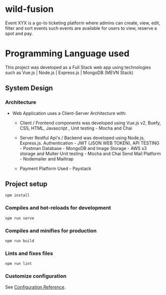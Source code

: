 # wild-fusion
Event XYX is a go-to ticketing platform where admins can create, view, edit, filter and sort events such events are available for users to view, reserve a spot and pay.


# Programming Language used
This project was developed as a Full Stack web app using technologies such as Vue.js | Node.js | Express.js | MongoDB (MEVN Stack)

## System Design
### Architecture
* Web Application uses a Client-Server Architecture with:
  * Client / Frontend  components was developed using Vue.js v2, Buefy, CSS, HTML, Javascript ,
  Unit testing - Mocha and Chai

  * Server Restful Api's / Backend was developed using Node.js, Express.js.
    Authentication - JWT (JSON WEB TOKEN),
    API TESTING - Postman
    Database - MongoDB and 
    Image Storage - AWS s3 storage and Multer
    Unit testing - Mocha and Chai
    Send Mail Platform - Nodemailer and Mailtrap

  * Payment Platform Used - Paystack

### 

## Project setup
```
npm install
```

### Compiles and hot-reloads for development
```
npm run serve
```

### Compiles and minifies for production
```
npm run build
```

### Lints and fixes files
```
npm run lint
```

### Customize configuration
See [Configuration Reference](https://cli.vuejs.org/config/).
